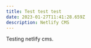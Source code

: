 ```yaml
---
title: Test test test
date: 2023-01-27T11:41:28.659Z
description: Netlify CMS
---
```

T﻿esting netlify cms.